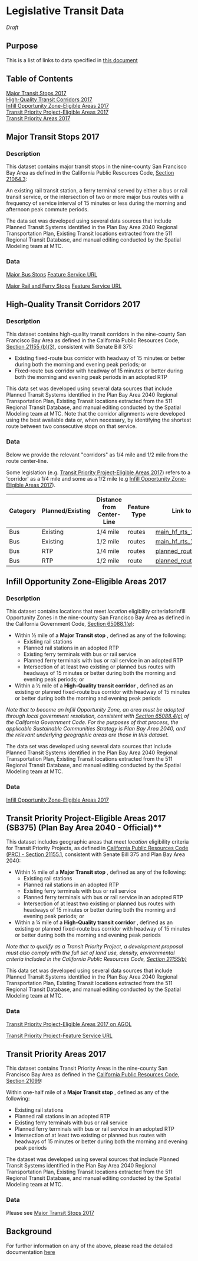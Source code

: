 # Legislative Transit Data

*Draft*

## Purpose

This is a list of links to data specified in [this document](https://mtcdrive.box.com/s/0cl7de5uy6nqqcjafhe6zoqhzl6xyg41)   

## Table of Contents

[Major Transit Stops 2017](#major-transit-stops-2017)   
[High-Quality Transit Corridors 2017](#high-quality-transit-corridors-2017)   
[Infill Opportunity Zone-Eligible Areas 2017](#infill-opportunity-zone-eligible-areas-2017)   
[Transit Priority Project-Eligible Areas 2017](#transit-priority-project-eligible-areas-2017)   
[Transit Priority Areas 2017](#transit-priority-areas-2017)

## Major Transit Stops 2017

### Description

This dataset contains major transit stops in the nine-county San Francisco Bay Area as defined in the California Public Resources Code, [Section 21064.3](https://leginfo.legislature.ca.gov/faces/codes_displaySection.xhtml?sectionNum=21064.3.&amp;lawCode=PRC):

An existing rail transit station, a ferry terminal served by either a bus or rail transit service, or the intersection of two or more major bus routes with a frequency of service interval of 15 minutes or less during the morning and afternoon peak commute periods.

The data set was developed using several data sources that include Planned Transit Systems identified in the Plan Bay Area 2040 Regional Transportation Plan, Existing Transit locations extracted from the 511 Regional Transit Database, and manual editing conducted by the Spatial Modeling team at MTC.

### Data

[Major Bus Stops](http://mtc.maps.arcgis.com/home/item.html?id=1937588fdce446559a5a6de9af3f1900)
[Feature Service URL](http://services3.arcgis.com/i2dkYWmb4wHvYPda/arcgis/rest/services/High_Frequency_Bus_Stops/FeatureServer/0)

[Major Rail and Ferry Stops](http://mtc.maps.arcgis.com/home/item.html?id=f998f0940316431b99ab5e4ca826133f)
[Feature Service URL](https://services3.arcgis.com/i2dkYWmb4wHvYPda/arcgis/rest/services/TPA_Non_Bus_Eligible_Stops_2017/FeatureServer/0)

## High-Quality Transit Corridors 2017  

### Description

This dataset contains high-quality transit corridors in the nine-county San Francisco Bay Area as defined in the California Public Resources Code, [Section 21155 (b)(3)](https://leginfo.legislature.ca.gov/faces/codes_displaySection.xhtml?lawCode=PRC&sectionNum=21155.&highlight=true&keyword=Transit%20Priority%20Project), consistent with Senate Bill 375:

- Existing fixed-route bus corridor with headway of 15 minutes or better during both the morning and evening peak periods; or
- Fixed-route bus corridor with headway of 15 minutes or better during both the morning and evening peak periods in an adopted RTP

This data set was developed using several data sources that include Planned Transit Systems identified in the Plan Bay Area 2040 Regional Transportation Plan, Existing Transit locations extracted from the 511 Regional Transit Database, and manual editing conducted by the Spatial Modeling team at MTC. Note that the corridor alignments were developed using the best available data or, when necessary, by identifying the shortest route between two consecutive stops on that service.

### Data

Below we provide the relevant "corridors" as 1/4 mile and 1/2 mile from the route center-line.  

Some legislation (e.g. [Transit Priority Project-Eligible Areas 2017](#Transit-Priority-Project-Eligible-Areas-2017)) refers to a 'corridor' as a 1/4 mile and some as a 1/2 mile (e.g [Infill Opportunity Zone-Eligible Areas 2017](#Infill-Opportunity-Zone-Eligible-Areas-2017)). 

Category|Planned/Existing|Distance from Center-Line|Feature Type|Link to Data
-----|------|--------|-----|----
Bus|Existing|1/4 mile|routes|[main_hf_rts_1_4_ml_buf](http://mtc.maps.arcgis.com/home/item.html?id=dc818c03e86243ec8cf85b8995caab4d)  
Bus|Existing|1/2 mile|routes|[main_hf_rts_1_2_ml_buf](http://mtc.maps.arcgis.com/home/item.html?id=303f6c62df4842af8459d2cab86b80fe)  
Bus|RTP|1/4 mile|routes|[planned_route_1_4_mile](http://mtc.maps.arcgis.com/home/item.html?id=c076e3dd52b1422bbf2ea122bbd280f3)  
Bus|RTP|1/2 mile|route|[planned_route_1_2_mile](http://www.arcgis.com/home/item.html?id=1e65df8b816c4dd2b41c811dcbdd540c)  

## Infill Opportunity Zone-Eligible Areas 2017

### Description

This dataset contains locations that meet _location_ eligibility criteriaforInfill Opportunity Zones in the nine-county San Francisco Bay Area as defined in the California Government Code, [Section 65088.1(e)](https://leginfo.legislature.ca.gov/faces/codes_displaySection.xhtml?sectionNum=65088.1&amp;lawCode=GOV):

- Within ½ mile of a **Major Transit stop** , defined as any of the following:
  - Existing rail stations
  - Planned rail stations in an adopted RTP
  - Existing ferry terminals with bus or rail service
  - Planned ferry terminals with bus or rail service in an adopted RTP
  - Intersection of at least two existing or planned bus routes with headways of 15 minutes or better during both the morning and evening peak periods; or
- Within a ½ mile of a **High-Quality transit corridor** , defined as an existing or planned fixed-route bus corridor with headway of 15 minutes or better during both the morning and evening peak periods

_Note that to become an Infill Opportunity Zone, an area must be adopted through local government resolution, consistent with_ [_Section 65088.4(c)_](https://leginfo.legislature.ca.gov/faces/codes_displaySection.xhtml?sectionNum=65088.4&amp;lawCode=GOV) _of the California Government Code. For the purposes of that process, the applicable Sustainable Communities Strategy is Plan Bay Area 2040, and the relevant underlying geographic areas are those in this dataset._

The data set was developed using several data sources that include Planned Transit Systems identified in the Plan Bay Area 2040 Regional Transportation Plan, Existing Transit locations extracted from the 511 Regional Transit Database, and manual editing conducted by the Spatial Modeling team at MTC.

### Data  

[Infill Opportunity Zone-Eligible Areas 2017](http://mtc.maps.arcgis.com/home/item.html?id=67cd7a362d364e0190a9566279c61ae4)  

## Transit Priority Project-Eligible Areas 2017 (SB375) (Plan Bay Area 2040 - Official)**
This dataset includes geographic areas that meet _location_ eligibility criteria for Transit Priority Projects, as defined in [California Public Resources Code (PRC) - Section 21155.1](https://leginfo.legislature.ca.gov/faces/codes_displaySection.xhtml?sectionNum=21155.1.&lawCode=PRC), consistent with Senate Bill 375 and Plan Bay Area 2040:

- Within ½ mile of a **Major Transit stop** , defined as any of the following:
  - Existing rail stations
  - Planned rail stations in an adopted RTP
  - Existing ferry terminals with bus or rail service
  - Planned ferry terminals with bus or rail service in an adopted RTP
  - Intersection of at least two existing or planned bus routes with headways of 15 minutes or better during both the morning and evening peak periods; or
- Within a ¼ mile of a **High-Quality transit corridor** , defined as an existing or planned fixed-route bus corridor with headway of 15 minutes or better during both the morning and evening peak periods

_Note that to qualify as a Transit Priority Project, a development proposal must also comply with the full set of land use, density, environmental criteria included in the California Public Resources Code,_ [_Section 21155(b)_](https://leginfo.legislature.ca.gov/faces/codes_displaySection.xhtml?lawCode=PRC&amp;sectionNum=21155.&amp;highlight=true&amp;keyword=Transit%20Priority%20Project)

This data set was developed using several data sources that include Planned Transit Systems identified in the Plan Bay Area 2040 Regional Transportation Plan, Existing Transit locations extracted from the 511 Regional Transit Database, and manual editing conducted by the Spatial Modeling team at MTC.

### Data 

[Transit Priority Project-Eligible Areas 2017 on AGOL](http://mtc.maps.arcgis.com/home/item.html?id=fc78e589479c442c982ef8acc4fcb2a4)   

[Transit Priority Project-Feature Service URL](https://services3.arcgis.com/i2dkYWmb4wHvYPda/arcgis/rest/services/TransitPriorityProjectEligibleAreas_2017_SB375_PlanBayArea2040_Official/FeatureServer/0?token=kztANiOgPaSgh8-1Br2tABYqZpqlOOKB0XIhxegZWyAVVsK9feGcniuA58irryQRj0YRm5xmxkRjshvGZYvliljISShr_9n0YEw31qQ2xuJANMn-8mQcW_1UikVY2K8W8hnM59BAjQV-peOG3ZLv1fWTdDDZb82UIWpq-MI4KkAeBeBiRDok-lw0_lxRgcsj4a2LGYNk51d_y2BchgxNIrHs8u2pwUMNRolp9CmI6Y1gy_eFHP0bgfKsNdYEffEv)  

## Transit Priority Areas 2017
This dataset contains Transit Priority Areas in the nine-county San Francisco Bay Area as defined in the [California Public Resources Code, Section 21099](https://leginfo.legislature.ca.gov/faces/codes_displayText.xhtml?lawCode=PRC&amp;division=13.&amp;title=&amp;part=&amp;chapter=2.7.&amp;article=):

Within one-half mile of a **Major Transit stop** , defined as any of the following:
  - Existing rail stations
  - Planned rail stations in an adopted RTP
  - Existing ferry terminals with bus or rail service
  - Planned ferry terminals with bus or rail service in an adopted RTP
  - Intersection of at least two existing or planned bus routes with headways of 15 minutes or better during both the morning and evening peak periods

The dataset was developed using several sources that include Planned Transit Systems identified in the Plan Bay Area 2040 Regional Transportation Plan, Existing Transit locations extracted from the 511 Regional Transit Database, and manual editing conducted by the Spatial Modeling team at MTC.

### Data  

Please see [Major Transit Stops 2017](#Major-Transit-Stops-2017)  

## Background    

For further information on any of the above, please read the detailed documentation [here](https://github.com/BayAreaMetro/RegionalTransitDatabase/blob/b5c40a30e3a2bf03e0f758e73cc10419048ca41c/docs/transit_priority_areas.md)
